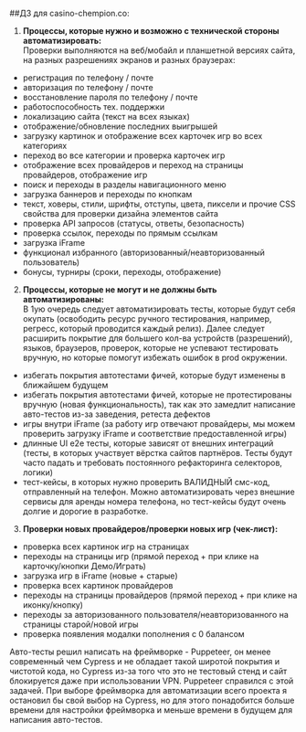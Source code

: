 ##ДЗ для casino-chempion.co:

1. **Процессы, которые нужно и возможно с технической стороны автоматизировать:**\
Проверки выполняются на веб/мобайл и планшетной версиях сайта, на разных разрешениях экранов и разных браузерах:
- регистрация по телефону / почте
- авторизация по телефону / почте
- восстановление пароля по телефону / почте
- работоспособность тех. поддержки
- локализацию сайта (текст на всех языках)
- отображение/обновление последних выигрышей
- загрузку картинок и отображение всех карточек игр во всех категориях
- переход во все категории и проверка карточек игр
- отображение всех провайдеров и переход на страницы провайдеров, отображение игр
- поиск и переходы в разделы навигационного меню
- загрузка баннеров и переходы по кнопкам
- текст, ховеры, стили, шрифты, отступы, цвета, пиксели и прочие CSS свойства для проверки дизайна элементов сайта
- проверка API запросов (статусы, ответы, безопасность)
- проверка ссылок, переходы по прямым ссылкам
- загрузка iFrame
- функционал избранного (авторизованный/неавторизованный пользователь)
- бонусы, турниры (сроки, переходы, отображение)

2. **Процессы, которые не могут и не должны быть автоматизированы:**\
В 1ую очередь следует автоматизировать тесты, которые будут себя окупать (освободить ресурс ручного тестирования, например, регресс, который проводится каждый релиз). Далее следует расширить покрытие для большего кол-ва устройств (разрешений), языков, браузеров, проверок, которые не успевают тестировать вручную, но которые помогут избежать ошибок в prod окружении.
- избегать покрытия автотестами фичей, которые будут изменены в ближайшем будущем
- избегать покрытия автотестами фичей, которые не протестированы вручную (новая функциональность), так как это замедлит написание авто-тестов из-за заведения, ретеста дефектов
- игры внутри iFrame (за работу игр отвечают провайдеры, мы можем проверить загрузку iFrame и соответствие предоставленной игры)
- длинные UI e2e тесты, которые зависят от внешних интеграций (тесты, в которых участвует вёрстка сайтов партнёров. Тесты будут часто падать и требовать постоянного рефакторинга селекторов, логики)
- тест-кейсы, в которых нужно проверить ВАЛИДНЫЙ смс-код, отправленный на телефон. Можно автоматизировать через внешние сервисы для аренды номера телефона, но тест-кейсы будут очень долгие и дорогие в разработке.

3. **Проверки новых провайдеров/проверки новых игр (чек-лист):**
- проверка всех картинок игр на страницах
- переходы на страницы игр (прямой переход + при клике  на карточку/кнопки Демо/Играть)
- загрузка игр в iFrame (новые + старые)
- проверка всех картинок провайдеров
- переходы на страницы провайдеров (прямой переход + при клике  на иконку/кнопку)
- переходы за авторизованного пользователя/неавторизованного на страницы старой/новой игры
- проверка появления модалки пополнения с 0 балансом


Авто-тесты решил написать на фреймворке - Puppeteer,
он менее современный чем Cypress и не обладает такой широтой покрытия и чистотой кода, но Cypress из-за того что это не тестовый стенд и сайт блокируется даже при использовании VPN.
Puppeteer справился с этой задачей.
При выборе фреймворка для автоматизации всего проекта я остановил бы свой выбор на Cypress, но для этого понадобится больше времени для настройки фреймворка и меньше времени в будущем для написания авто-тестов.


